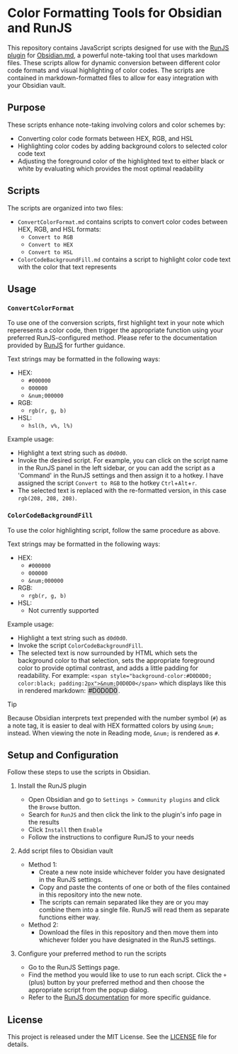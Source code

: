 # Color Formatting Tools for Obsidian and RunJS

This repository contains JavaScript scripts designed for use with the [RunJS plugin](https://github.com/eoureo/obsidian-runjs) for [Obsidian.md](https://obsidian.md/), a powerful note-taking tool that uses markdown files. These scripts allow for dynamic conversion between different color code formats and visual highlighting of color codes. The scripts are contained in markdown-formatted files to allow for easy integration with your Obsidian vault.

## Purpose

These scripts enhance note-taking involving colors and color schemes by: 

- Converting color code formats between HEX, RGB, and HSL
- Highlighting color codes by adding background colors to selected color code text
- Adjusting the foreground color of the highlighted text to either black or white by evaluating which provides the most optimal readability

## Scripts

The scripts are organized into two files:

- `ConvertColorFormat.md` contains scripts to convert color codes between HEX, RGB, and HSL formats:
  - `Convert to RGB`
  - `Convert to HEX`
  - `Convert to HSL`
- `ColorCodeBackgroundFill.md` contains a script to highlight color code text with the color that text represents

## Usage

### `ConvertColorFormat`

To use one of the conversion scripts, first highlight text in your note which reperesents a color code, then trigger the appropriate function using your preferred RunJS-configured method. Please refer to the documentation provided by [RunJS](https://github.com/eoureo/obsidian-runjs) for further guidance.

Text strings may be formatted in the following ways: 

- HEX:
  - `#000000`
  - `000000`
  - `&num;000000`
- RGB:
  - `rgb(r, g, b)`
- HSL:
  - `hsl(h, v%, l%)`

Example usage:

- Highlight a text string such as `d0d0d0`.
- Invoke the desired script. For example, you can click on the script name in the RunJS panel in the left sidebar, or you can add the script as a 'Command' in the RunJS settings and then assign it to a hotkey. I have assigned the script `Convert to RGB` to the hotkey `Ctrl`+`Alt`+`r`.
- The selected text is replaced with the re-formatted version, in this case `rgb(208, 208, 208)`.

### `ColorCodeBackgroundFill`

To use the color highlighting script, follow the same procedure as above. 

Text strings may be formatted in the following ways:

- HEX:
  - `#000000`
  - `000000`
  - `&num;000000`
- RGB:
  - `rgb(r, g, b)`
- HSL:
  - Not currently supported

Example usage:

- Highlight a text string such as `d0d0d0`.
- Invoke the script `ColorCodeBackgroundFill`.
- The selected text is now surrounded by HTML which sets the background color to that selection, sets the appropriate foreground color to provide optimal contrast, and adds a little padding for readability. For example: `<span style="background-color:#D0D0D0; color:black; padding:2px">&num;D0D0D0</span>` which displays like this in rendered markdown: <span style="background-color:#D0D0D0; color:black; padding:2px">&num;D0D0D0</span>.


> [!TIP]
> Because Obsidian interprets text prepended with the number symbol (`#`) as a note tag, it is easier to deal with HEX formatted colors by using `&num;` instead. When viewing the note in Reading mode, `&num;` is rendered as `#`.  

## Setup and Configuration

Follow these steps to use the scripts in Obsidian.

1. Install the RunJS plugin
   - Open Obsidian and go to `Settings > Community plugins` and click the `Browse` button.
   - Search for `RunJS` and then click the link to the plugin's info page in the results
   - Click `Install` then `Enable`
   - Follow the instructions to configure RunJS to your needs

2. Add script files to Obsidian vault
   - Method 1: 
     - Create a new note inside whichever folder you have designated in the RunJS settings.
     - Copy and paste the contents of one or both of the files contained in this repository into the new note.
     - The scripts can remain separated like they are or you may combine them into a single file. RunJS will read them as separate functions either way.
   - Method 2:
      - Download the files in this repository and then move them into whichever folder you have designated in the RunJS settings.

3. Configure your preferred method to run the scripts
   - Go to the RunJS Settings page.
   - Find the method you would like to use to run each script. Click the `+` (plus) button by your preferred method and then choose the appropriate script from the popup dialog.
   - Refer to the [RunJS documentation](https://github.com/eoureo/obsidian-runjs) for more specific guidance. 

## License

This project is released under the MIT License. See the [LICENSE](LICENSE) file for details.
